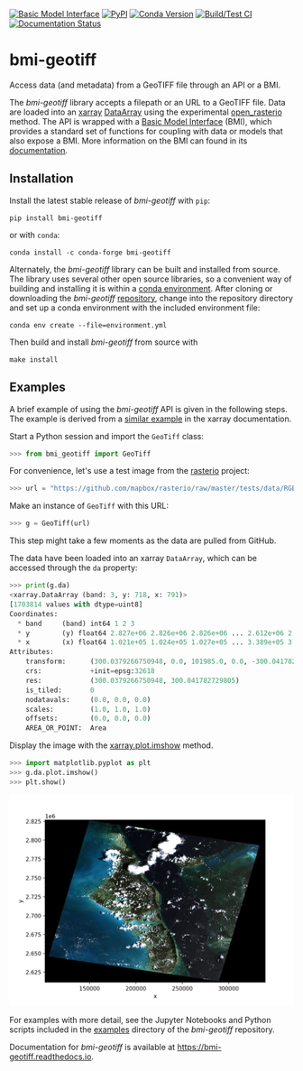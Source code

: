 [![Basic Model Interface](https://img.shields.io/badge/CSDMS-Basic%20Model%20Interface-green.svg)](https://bmi.readthedocs.io/)
[![PyPI](https://img.shields.io/pypi/v/bmi-geotiff)](https://pypi.org/project/bmi-geotiff)
[![Conda Version](https://img.shields.io/conda/vn/conda-forge/bmi-geotiff.svg)](https://anaconda.org/conda-forge/bmi-geotiff)
[![Build/Test CI](https://github.com/csdms/bmi-geotiff/actions/workflows/build-test-ci.yml/badge.svg)](https://github.com/csdms/bmi-geotiff/actions/workflows/build-test-ci.yml)
[![Documentation Status](https://readthedocs.org/projects/bmi-geotiff/badge/?version=latest)](https://bmi-geotiff.readthedocs.io/en/latest/?badge=latest)

# bmi-geotiff

Access data (and metadata) from a GeoTIFF file through an API or a BMI.

The *bmi-geotiff* library accepts a filepath or an URL to a GeoTIFF file.
Data are loaded into an
[xarray](http://xarray.pydata.org/en/stable/)
[DataArray](http://xarray.pydata.org/en/stable/api.html#dataarray)
using the experimental [open_rasterio](http://xarray.pydata.org/en/stable/generated/xarray.open_rasterio.html#xarray.open_rasterio) method.
The API is wrapped with a
[Basic Model Interface](https://bmi.readthedocs.io) (BMI),
which provides a standard set of functions for coupling with data or models
that also expose a BMI.
More information on the BMI can found in its
[documentation](https://bmi.readthedocs.io).

## Installation

Install the latest stable release of *bmi-geotiff* with `pip`:
```
pip install bmi-geotiff
```
or with `conda`:
```
conda install -c conda-forge bmi-geotiff
```

Alternately,
the *bmi-geotiff* library can be built and installed from source.
The library uses several other open source libraries,
so a convenient way of building and installing it is within a
[conda environment](https://docs.conda.io/projects/conda/en/latest/user-guide/tasks/manage-environments.html).
After cloning or downloading the *bmi-geotiff*
[repository](https://github.com/csdms/bmi-geotiff),
change into the repository directory
and set up a conda environment with the included environment file:
```
conda env create --file=environment.yml
```
Then build and install *bmi-geotiff* from source with
```
make install
```

## Examples

A brief example of using the *bmi-geotiff* API is given in the following steps.
The example is derived from a [similar example](http://xarray.pydata.org/en/stable/examples/visualization_gallery.html#imshow()-and-rasterio-map-projections) in the xarray documentation.

Start a Python session and import the `GeoTiff` class:
```python
>>> from bmi_geotiff import GeoTiff
```

For convenience,
let's use a test image from the [rasterio](https://rasterio.readthedocs.io) project: 
```python
>>> url = "https://github.com/mapbox/rasterio/raw/master/tests/data/RGB.byte.tif"
```

Make an instance of `GeoTiff` with this URL:
```python
>>> g = GeoTiff(url)
```
This step might take a few moments as the data are pulled from GitHub.

The data have been loaded into an xarray `DataArray`, which can be accessed through the `da` property:
```python
>>> print(g.da)
<xarray.DataArray (band: 3, y: 718, x: 791)>
[1703814 values with dtype=uint8]
Coordinates:
  * band     (band) int64 1 2 3
  * y        (y) float64 2.827e+06 2.826e+06 2.826e+06 ... 2.612e+06 2.612e+06
  * x        (x) float64 1.021e+05 1.024e+05 1.027e+05 ... 3.389e+05 3.392e+05
Attributes:
    transform:      (300.0379266750948, 0.0, 101985.0, 0.0, -300.041782729805...
    crs:            +init=epsg:32618
    res:            (300.0379266750948, 300.041782729805)
    is_tiled:       0
    nodatavals:     (0.0, 0.0, 0.0)
    scales:         (1.0, 1.0, 1.0)
    offsets:        (0.0, 0.0, 0.0)
    AREA_OR_POINT:  Area
```

Display the image with the [xarray.plot.imshow](http://xarray.pydata.org/en/stable/generated/xarray.plot.imshow.html) method.
```python
>>> import matplotlib.pyplot as plt
>>> g.da.plot.imshow()
>>> plt.show()
```

![Example GeoTiff display through *xarray*.](./examples/example-rgb.png)

For examples with more detail,
see the Jupyter Notebooks and Python scripts
included in the [examples](https://github.com/csdms/bmi-geotiff/tree/main/examples) directory
of the *bmi-geotiff* repository.

Documentation for *bmi-geotiff*
is available at https://bmi-geotiff.readthedocs.io.
